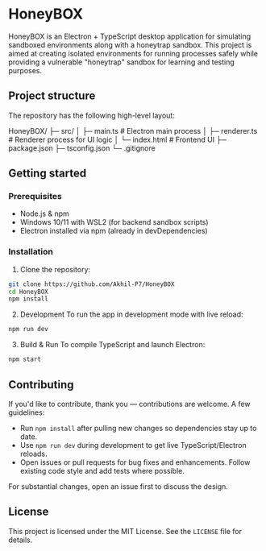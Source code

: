# HoneyBOX

HoneyBOX is an Electron + TypeScript desktop application for simulating sandboxed environments along with a honeytrap sandbox. This project is aimed at creating isolated environments for running processes safely while providing a vulnerable "honeytrap" sandbox for learning and testing purposes.

## Project structure
The repository has the following high-level layout:

HoneyBOX/
├─ src/
│  ├─ main.ts        # Electron main process
│  ├─ renderer.ts    # Renderer process for UI logic
│  └─ index.html     # Frontend UI
├─ package.json
├─ tsconfig.json
└─ .gitignore


## Getting started
### Prerequisites
- Node.js & npm
- Windows 10/11 with WSL2 (for backend sandbox scripts)
- Electron installed via npm (already in devDependencies)

### Installation
1. Clone the repository:
```bash
git clone https://github.com/Akhil-P7/HoneyBOX
cd HoneyBOX
npm install
```
2.  Development
To run the app in development mode with live reload:
```bash
npm run dev
```
3. Build & Run
To compile TypeScript and launch Electron:
```bash
npm start
```
## Contributing
If you'd like to contribute, thank you — contributions are welcome. A few guidelines:

- Run `npm install` after pulling new changes so dependencies stay up to date.
- Use `npm run dev` during development to get live TypeScript/Electron reloads.
- Open issues or pull requests for bug fixes and enhancements. Follow existing code style and add tests where possible.

For substantial changes, open an issue first to discuss the design.

## License
This project is licensed under the MIT License. See the `LICENSE` file for details.